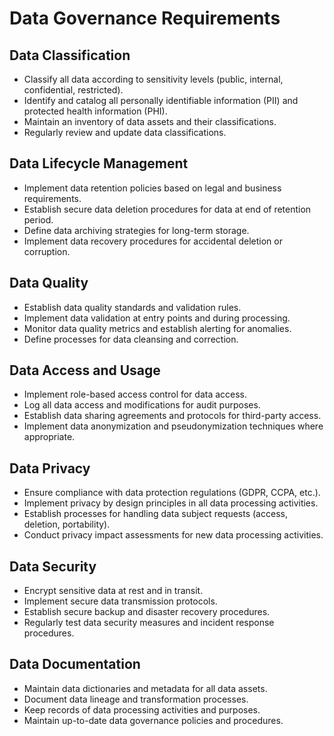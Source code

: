 # Data Governance Requirements

## Data Classification
- Classify all data according to sensitivity levels (public, internal, confidential, restricted).
- Identify and catalog all personally identifiable information (PII) and protected health information (PHI).
- Maintain an inventory of data assets and their classifications.
- Regularly review and update data classifications.

## Data Lifecycle Management
- Implement data retention policies based on legal and business requirements.
- Establish secure data deletion procedures for data at end of retention period.
- Define data archiving strategies for long-term storage.
- Implement data recovery procedures for accidental deletion or corruption.

## Data Quality
- Establish data quality standards and validation rules.
- Implement data validation at entry points and during processing.
- Monitor data quality metrics and establish alerting for anomalies.
- Define processes for data cleansing and correction.

## Data Access and Usage
- Implement role-based access control for data access.
- Log all data access and modifications for audit purposes.
- Establish data sharing agreements and protocols for third-party access.
- Implement data anonymization and pseudonymization techniques where appropriate.

## Data Privacy
- Ensure compliance with data protection regulations (GDPR, CCPA, etc.).
- Implement privacy by design principles in all data processing activities.
- Establish processes for handling data subject requests (access, deletion, portability).
- Conduct privacy impact assessments for new data processing activities.

## Data Security
- Encrypt sensitive data at rest and in transit.
- Implement secure data transmission protocols.
- Establish secure backup and disaster recovery procedures.
- Regularly test data security measures and incident response procedures.

## Data Documentation
- Maintain data dictionaries and metadata for all data assets.
- Document data lineage and transformation processes.
- Keep records of data processing activities and purposes.
- Maintain up-to-date data governance policies and procedures.
